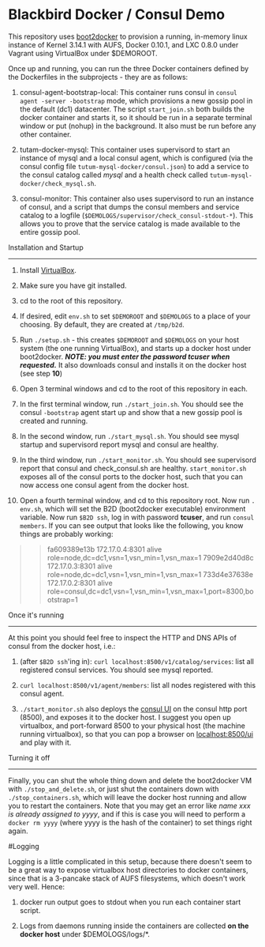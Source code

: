 Blackbird Docker / Consul Demo
==============================

This repository uses [boot2docker](https://github.com/boot2docker/boot2docker) to provision a running, in-memory linux instance of Kernel 3.14.1 with AUFS, Docker 0.10.1, and LXC 0.8.0 under Vagrant using VirtualBox under $DEMOROOT. 

Once up and running, you can run the three Docker containers defined by the Dockerfiles in the subprojects - they are as follows:

1. consul-agent-bootstrap-local: This container runs consul in `consul agent -server -bootstrap` mode, which provisions a new gossip pool in the default (dc1) datacenter. The script `start_join.sh` both builds the docker container and starts it, so it should be run in a separate terminal window or put (nohup) in the background. It also must be run before any other container. 

2. tutam-docker-mysql: This container uses supervisord to start an instance of mysql and a local consul agent, which is configured (via the consul config file `tutum-mysql-docker/consul.json`) to add a service to the consul catalog called *mysql* and a health check called `tutum-mysql-docker/check_mysql.sh`.

3. consul-monitor: This container also uses supervisord to run an instance of consul, and a script that dumps the consul members and service catalog to a logfile (`$DEMOLOGS/supervisor/check_consul-stdout-*`). This allows you to prove that the service catalog is made available to the entire gossip pool. 

Installation and Startup
__________________________

1. Install [VirtualBox](https://www.virtualbox.org/).

2. Make sure you have git installed.

3. cd to the root of this repository.

4. If desired, edit `env.sh` to set `$DEMOROOT` and `$DEMOLOGS` to a place of your choosing. By default, they are created at `/tmp/b2d`.

5. Run `./setup.sh` - this creates `$DEMOROOT` and `$DEMOLOGS` on your host system (the one running VirtualBox), and starts up a docker host under boot2docker. ___NOTE: you must enter the password **tcuser** when requested.___ It also downloads consul and installs it on the docker host (see step **10**)

6. Open 3 terminal windows and cd to the root of this repository in each.

7. In the first terminal window, run `./start_join.sh`. You should see the consul `-bootstrap` agent start up and show that a new gossip pool is created and running.

8. In the second window, run `./start_mysql.sh`. You should see mysql startup and supervisord report mysql and consul are healthy.

9. In the third window, run `./start_monitor.sh`. You should see supervisord report that consul and check_consul.sh are healthy. `start_monitor.sh` exposes all of the consul ports to the docker host, such that you can now access one consul agent from the docker host.

10. Open a fourth terminal window, and cd to this repository root. Now run `. env.sh`, which will set the B2D (boot2docker executable) environment variable. Now run `$B2D ssh`, log in with password **tcuser**, and run `consul members`. If you can see output that looks like the following, you know things are probably working:

>> fa609389e13b  172.17.0.4:8301  alive  role=node,dc=dc1,vsn=1,vsn_min=1,vsn_max=1
>> 7909e2d40d8c  172.17.0.3:8301  alive  role=node,dc=dc1,vsn=1,vsn_min=1,vsn_max=1
>> 733d4e37638e  172.17.0.2:8301  alive  role=consul,dc=dc1,vsn=1,vsn_min=1,vsn_max=1,port=8300,bootstrap=1

Once it's running
_________________

At this point you should feel free to inspect the HTTP and DNS APIs of consul from the docker host, i.e.:

1. (after `$B2D ssh`'ing in): `curl localhost:8500/v1/catalog/services`: list all registered consul services. You should see mysql reported.

2. `curl localhost:8500/v1/agent/members`: list all nodes registered with this consul agent.

3. `./start_monitor.sh` also deploys the [consul UI](http://www.consul.io/intro/getting-started/ui.html) on the consul http port (8500), and exposes it to the docker host. I suggest you open up virtualbox, and port-forward 8500 to your physical host (the machine running virtualbox), so that you can pop a browser on [localhost:8500/ui](http://localhost:8500/ui) and play with it.

Turning it off
______________

Finally, you can shut the whole thing down and delete the boot2docker VM with `./stop_and_delete.sh`, or just shut the containers down with `./stop_containers.sh`, which will leave the docker host running and allow you to restart the containers. Note that you may get an error like *name xxx is already assigned to yyyy*, and if this is case you will need to perform a `docker rm yyyy` (where yyyy is the hash of the container) to set things right again. 

#Logging

Logging is a little complicated in this setup, because there doesn't seem to be a great way to expose virtualbox host directories to docker containers, since that is a 3-pancake stack of AUFS filesystems, which doesn't work very well. Hence: 

1. docker run output goes to stdout when you run each container start script.

2. Logs from daemons running inside the containers are collected **on the docker host** under $DEMOLOGS/logs/*.
